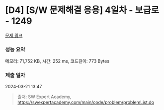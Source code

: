 # [D4] [S/W 문제해결 응용] 4일차 - 보급로 - 1249 

[문제 링크](https://swexpertacademy.com/main/code/problem/problemDetail.do?contestProbId=AV15QRX6APsCFAYD) 

### 성능 요약

메모리: 71,752 KB, 시간: 252 ms, 코드길이: 773 Bytes

### 제출 일자

2024-03-21 13:47



> 출처: SW Expert Academy, https://swexpertacademy.com/main/code/problem/problemList.do